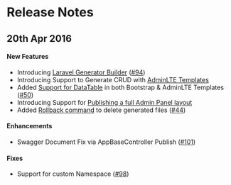 # Release Notes

## 20th Apr 2016

#### New Features
- Introducing [Laravel Generator Builder](http://labs.laravue.com/laravelgenerator/docs/generator-gui-interface) ([#94](https://github.com/LaraVueLabs/laravel-generator/issues/94))
- Introducing Support to Generate CRUD with [AdminLTE Templates](http://labs.laravue.com/laravelgenerator/docs/templates/adminlte)
- Added [Support for DataTable](http://labs.laravue.com/laravelgenerator/docs/options/scaffold-options) in both Bootstrap & AdminLTE Templates ([#50](https://github.com/LaraVueLabs/laravel-generator/issues/50))
- Introducing Support for [Publishing a full Admin Panel layout](http://labs.laravue.com/laravelgenerator/docs/advanced/publish-layout)
- Added [Rollback command](http://labs.laravue.com/laravelgenerator/docs/advanced/commands) to delete generated files ([#44](https://github.com/LaraVueLabs/laravel-generator/issues/44))
 
#### Enhancements
- Swagger Document Fix via AppBaseController Publish ([#101](https://github.com/LaraVueLabs/laravel-generator/issues/101))

#### Fixes
- Support for custom Namespace ([#98](https://github.com/LaraVueLabs/laravel-generator/issues/98))